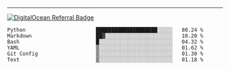 ---
[![DigitalOcean Referral Badge](https://web-platforms.sfo2.digitaloceanspaces.com/WWW/Badge%203.svg)](https://www.digitalocean.com/?refcode=37fa54d82492&utm_campaign=Referral_Invite&utm_medium=Referral_Program&utm_source=badge)

<!--START_SECTION:waka-->

```text
Python                       ████████████████████░░░░░   80.24 %
Markdown                     ██▓░░░░░░░░░░░░░░░░░░░░░░   10.20 %
Bash                         █░░░░░░░░░░░░░░░░░░░░░░░░   04.32 %
YAML                         ▒░░░░░░░░░░░░░░░░░░░░░░░░   01.62 %
Git Config                   ▒░░░░░░░░░░░░░░░░░░░░░░░░   01.30 %
Text                         ▒░░░░░░░░░░░░░░░░░░░░░░░░   01.18 %
```

<!--END_SECTION:waka-->


[linkedin]: https://www.linkedin.com/in/mohamed-elh/

